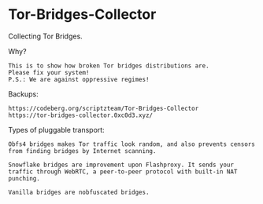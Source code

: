 # Tor-Bridges-Collector

Collecting Tor Bridges.

Why?
```
This is to show how broken Tor bridges distributions are.
Please fix your system!
P.S.: We are against oppressive regimes!
```

Backups:
```
https://codeberg.org/scriptzteam/Tor-Bridges-Collector
https://tor-bridges-collector.0xc0d3.xyz/
```

Types of pluggable transport:
```
Obfs4 bridges makes Tor traffic look random, and also prevents censors from finding bridges by Internet scanning.

Snowflake bridges are improvement upon Flashproxy. It sends your traffic through WebRTC, a peer-to-peer protocol with built-in NAT punching. 

Vanilla bridges are nobfuscated bridges.
```
